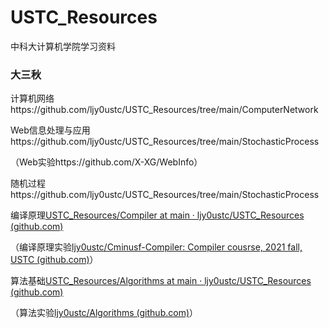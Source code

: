 # USTC_Resources
中科大计算机学院学习资料

### 大三秋

计算机网络https://github.com/ljy0ustc/USTC_Resources/tree/main/ComputerNetwork

Web信息处理与应用https://github.com/ljy0ustc/USTC_Resources/tree/main/StochasticProcess

（Web实验https://github.com/X-XG/WebInfo）

随机过程https://github.com/ljy0ustc/USTC_Resources/tree/main/StochasticProcess

编译原理[USTC_Resources/Compiler at main · ljy0ustc/USTC_Resources (github.com)](https://github.com/ljy0ustc/USTC_Resources/tree/main/Compiler)

（编译原理实验[ljy0ustc/Cminusf-Compiler: Compiler cousrse, 2021 fall, USTC (github.com)](https://github.com/ljy0ustc/Cminusf-Compiler)）

算法基础[USTC_Resources/Algorithms at main · ljy0ustc/USTC_Resources (github.com)](https://github.com/ljy0ustc/USTC_Resources/tree/main/Algorithms)

（算法实验[ljy0ustc/Algorithms (github.com)](https://github.com/ljy0ustc/Algorithms)）

